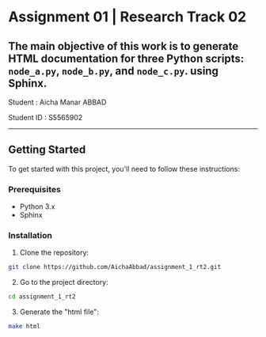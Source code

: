 # Assignment 01 | Research Track 02

The main objective of this work is to generate HTML documentation for three Python scripts: `node_a.py`, `node_b.py`, and `node_c.py`. using Sphinx.
------------------------------------------

Student : Aicha Manar ABBAD

Student ID : S5565902

------------------------------------------

## Getting Started

To get started with this project, you'll need to follow these instructions:

### Prerequisites

- Python 3.x
- Sphinx

### Installation

1. Clone the repository:

```bash
git clone https://github.com/AichaAbbad/assignment_1_rt2.git
```
2. Go to the project directory:
```bash
cd assignment_1_rt2
```
3. Generate the "html file":
```bash
make html
```
